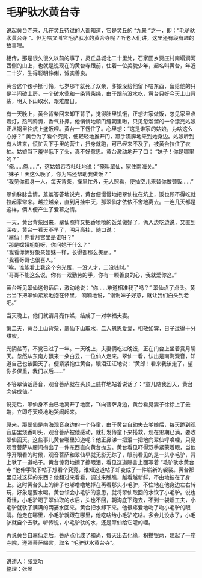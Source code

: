 # 毛驴驮水黄台寺

说起黄台寺来，凡在灵丘待过的人都知道，它是灵丘的 “九景 “之一，即：“毛驴驮水黄台寺 “。但为啥又叫它毛驴驮水的黄合寺呢？听老人们讲，这里还有段有趣的故事哩。

相传，那是很久很久以前的事了，灵丘县城北二十里处，石家田乡贾庄村南塌涧河西侧的山上，也就是说现在的黄台寺跟前，住着一位美貌少年，起名叫黄台，年近二十岁，生得聪明伶俐，诚实善良。

黄合这个孩子挺可怜，七岁那年就死了双亲，爹娘没给他留下啥东酉，留给他的只是半间破土房，一个破水瓮和一条背柴绳，由于跟前没水吃，黄台只好今天上山背柴，明天下山取水，艰难度日。

有一天晚上，黄台背柴回来卸下背子，觉得肚里饥饿，正想进家做饭，忽见家里点着灯，热气腾腾，香气扑鼻。他悄悄地順门缝朝里瞅，只见忽溜溜的一个漂亮姑娘正从锅里往炕上盛饭哩。黄台一下愣住了。心里想：“这是谁家的姑娘，为啥这么心好？” 黄台为了看个究竟，便轻轻地推开门，蹑手蹑脚地来到她身边。姑娘听到有人进来，慌忙丢下手里的营生，扭身就跑，可已经来不及了，被黄台拉住了衣袖。姑娘当下羞得低下了头，真不好意思。黄台激动地开了口：
“妹子！你是哪里的？”  
“俺……俺……”，这姑娘吞吞吐吐地说：“俺叫翠仙，家住南海关。”  
“妹子！天这么晚了，你为啥还帮助我做饭？”  
“我见你孤身一人，每天背柴，操里忙外，无人照看，便抽空儿来替你做顿饭……”

翠仙脉脉含情，羞羞答答地说完，黄台便慢慢地把翠仙拉在炕上，饭也顾不得吃就拉起家常来。越拉越亲，直到月挂中天，那翠仙才依依不舍地离去。一连几天都是这样，俩人便产生了爱慕之情。

一天，黄台背柴回来，翠仙照样又把香喷喷的饭菜做好了，俩人边吃边说，又直到深夜，黄台一看天不早了，明月高挂，随口说：  
“翠仙！你看月宫里是谁呀？”  
“那是嫦娥姐姐呀，你问她干什么？“  
“我看你俩好象亲姐妹一样，长得都那么美丽。“  
“我看哥哥也很喜人。”  
“唉，谁能看上我这个穷光蛋，一没人才，二没钱财。”  
“哥哥不能这么说，你有一双勤劳的手，你有一颗善良的心，我就爱你这。”

黄台听见翠仙这句话后，激动地说：“你……难道相准我了吗？” 翠仙点了点头。黄台当下把翠仙紧紧地抱在怀里，
喃喃地说，“谢谢妹子好意，就让我们白头到老吧。”

当天晚上，他们就请月亮作媒，结成了一对幸福夫妻。

第二天，黄台上山背柴，翠仙下山取水，二人恩恩爱爱，相敬如宾，日子过得十分甜蜜。

光阴荏苒，不觉已过了一年。一天晚上，夫妻俩吃过晚饭，正在门台上坐着赏月聊天。忽然从东南方飘来一朵白云，一位仙人走来。翠仙一看，认出是南海观音，知道自己也该回天了。便紧紧抱住黄台，眼泪汪汪地说：“黄郎！看来我该走了，望你多保重，我们以后……“

不等翠仙话落音，观音菩萨就在头顶上慈祥地站着说话了：“童儿随我回天，黄台念佛成仙。”

说完后，翠仙身不由已地离开了地面，飞向菩萨身边，黄台看见妻子徐徐上了云端，立即呼天唤地地哭闹起来。

原来，那翠仙是南海观音身边的一个侍童，由于黄台自幼失去爹娘后，每天跪到观音庙里烧香叩头，观音菩萨被他感动，就打发侍童下来搭救，现在恩期已满，要收翠仙回天。这些事儿黄台哪里知道呢？他正鼻涕一把泪一把地向翠仙呼唤哩，只见观音菩萨从腰间掏出了一件东西直向黄台抛去。黄台看见吓得双手紧蒙着眼，当他睁开眼看的时候，观音菩萨和翠仙早就无影无踪了，眼前看见的是一头小毛驴，背上驮了一道帖子。黄台惊奇地擦了擦眼泪，看见这道赐言上面写着 “毛驴驮水黄台寺 “他伸手取下帖子想看个究竟，谁知这道帖子却变成了一件崭新的袈裟。黄台那里见过这样的东西？他翻过来看看，调过来瞧瞧，越看越新鲜，不由地披在了身上。这时黄台头上的辫子也嘟噜噜地掉在再看那头小毛驴，不住地在他身边左右转玩，好象是要水喝。黄台领会小毛驴的意思，就将翠仙取回的水饮了小毛驴。说也奇怪，小毛驴喝了翠仙取的水后，头也不回，朝沟底下跑去，不到一袋烟工夫，小毛驴就驮了满满的两篓水回来。黄台把水卸下来。他很疼爱地吻了吻小毛驴的眼睛。他走在哪里，小毛驴就跟在哪里，他吃啥给小毛驴吃啥。多会儿没水了，小毛驴就自个去驮。听传说，小毛驴驮的水，还是翠仙给它灌的哩。

再说黄台自翠仙走后，菩萨点化成了和尚，每天出去化缘，积攒银两，建起了一座寺院，遵照菩萨賜言，取名 “毛驴驮水黄台寺”。

---

讲述人：张立功  
整理：张昱